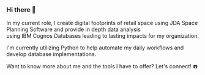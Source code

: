 ### Hi there 👋

<!--
**brentjand/brentjand** is a ✨ _special_ ✨ repository because its `README.md` (this file) appears on your GitHub profile.

Here are some ideas to get you started:

- 🔭 I’m currently working on ...
- 🌱 I’m currently learning ...
- 👯 I’m looking to collaborate on ...
- 🤔 I’m looking for help with ...
- 💬 Ask me about ...
- 📫 How to reach me: ...
- 😄 Pronouns: ...
- ⚡ Fun fact: ...
-->

In my current role, I create digital footprints of retail space using JDA Space Planning Software and provide in depth data analysis <br>
using IBM Cognos Databases leading to lasting impacts for my organization. <br>

I'm currently utilizing Python to help automate my daily workflows and develop database implementations. <br>

Want to know more about me and the tools I have to offer? Let's connect! :phone: <br>
